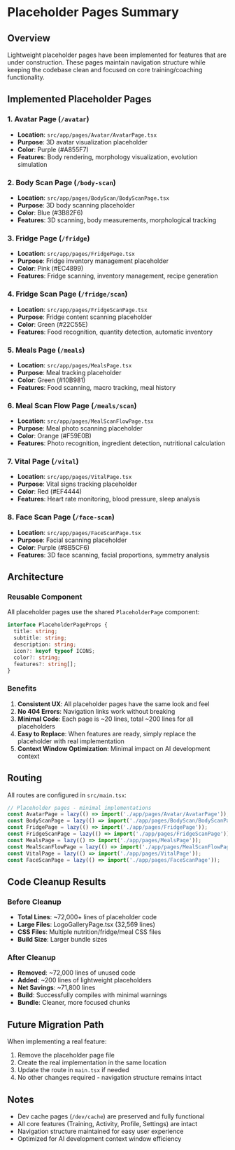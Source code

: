 # Placeholder Pages Summary

## Overview
Lightweight placeholder pages have been implemented for features that are under construction. These pages maintain navigation structure while keeping the codebase clean and focused on core training/coaching functionality.

## Implemented Placeholder Pages

### 1. **Avatar Page** (`/avatar`)
- **Location**: `src/app/pages/Avatar/AvatarPage.tsx`
- **Purpose**: 3D avatar visualization placeholder
- **Color**: Purple (#A855F7)
- **Features**: Body rendering, morphology visualization, evolution simulation

### 2. **Body Scan Page** (`/body-scan`)
- **Location**: `src/app/pages/BodyScan/BodyScanPage.tsx`
- **Purpose**: 3D body scanning placeholder
- **Color**: Blue (#3B82F6)
- **Features**: 3D scanning, body measurements, morphological tracking

### 3. **Fridge Page** (`/fridge`)
- **Location**: `src/app/pages/FridgePage.tsx`
- **Purpose**: Fridge inventory management placeholder
- **Color**: Pink (#EC4899)
- **Features**: Fridge scanning, inventory management, recipe generation

### 4. **Fridge Scan Page** (`/fridge/scan`)
- **Location**: `src/app/pages/FridgeScanPage.tsx`
- **Purpose**: Fridge content scanning placeholder
- **Color**: Green (#22C55E)
- **Features**: Food recognition, quantity detection, automatic inventory

### 5. **Meals Page** (`/meals`)
- **Location**: `src/app/pages/MealsPage.tsx`
- **Purpose**: Meal tracking placeholder
- **Color**: Green (#10B981)
- **Features**: Food scanning, macro tracking, meal history

### 6. **Meal Scan Flow Page** (`/meals/scan`)
- **Location**: `src/app/pages/MealScanFlowPage.tsx`
- **Purpose**: Meal photo scanning placeholder
- **Color**: Orange (#F59E0B)
- **Features**: Photo recognition, ingredient detection, nutritional calculation

### 7. **Vital Page** (`/vital`)
- **Location**: `src/app/pages/VitalPage.tsx`
- **Purpose**: Vital signs tracking placeholder
- **Color**: Red (#EF4444)
- **Features**: Heart rate monitoring, blood pressure, sleep analysis

### 8. **Face Scan Page** (`/face-scan`)
- **Location**: `src/app/pages/FaceScanPage.tsx`
- **Purpose**: Facial scanning placeholder
- **Color**: Purple (#8B5CF6)
- **Features**: 3D face scanning, facial proportions, symmetry analysis

## Architecture

### Reusable Component
All placeholder pages use the shared `PlaceholderPage` component:

```typescript
interface PlaceholderPageProps {
  title: string;
  subtitle: string;
  description: string;
  icon?: keyof typeof ICONS;
  color?: string;
  features?: string[];
}
```

### Benefits
1. **Consistent UX**: All placeholder pages have the same look and feel
2. **No 404 Errors**: Navigation links work without breaking
3. **Minimal Code**: Each page is ~20 lines, total ~200 lines for all placeholders
4. **Easy to Replace**: When features are ready, simply replace the placeholder with real implementation
5. **Context Window Optimization**: Minimal impact on AI development context

## Routing
All routes are configured in `src/main.tsx`:

```typescript
// Placeholder pages - minimal implementations
const AvatarPage = lazy(() => import('./app/pages/Avatar/AvatarPage'));
const BodyScanPage = lazy(() => import('./app/pages/BodyScan/BodyScanPage'));
const FridgePage = lazy(() => import('./app/pages/FridgePage'));
const FridgeScanPage = lazy(() => import('./app/pages/FridgeScanPage'));
const MealsPage = lazy(() => import('./app/pages/MealsPage'));
const MealScanFlowPage = lazy(() => import('./app/pages/MealScanFlowPage'));
const VitalPage = lazy(() => import('./app/pages/VitalPage'));
const FaceScanPage = lazy(() => import('./app/pages/FaceScanPage'));
```

## Code Cleanup Results

### Before Cleanup
- **Total Lines**: ~72,000+ lines of placeholder code
- **Large Files**: LogoGalleryPage.tsx (32,569 lines)
- **CSS Files**: Multiple nutrition/fridge/meal CSS files
- **Build Size**: Larger bundle sizes

### After Cleanup
- **Removed**: ~72,000 lines of unused code
- **Added**: ~200 lines of lightweight placeholders
- **Net Savings**: ~71,800 lines
- **Build**: Successfully compiles with minimal warnings
- **Bundle**: Cleaner, more focused chunks

## Future Migration Path

When implementing a real feature:

1. Remove the placeholder page file
2. Create the real implementation in the same location
3. Update the route in `main.tsx` if needed
4. No other changes required - navigation structure remains intact

## Notes

- Dev cache pages (`/dev/cache`) are preserved and fully functional
- All core features (Training, Activity, Profile, Settings) are intact
- Navigation structure maintained for easy user experience
- Optimized for AI development context window efficiency
